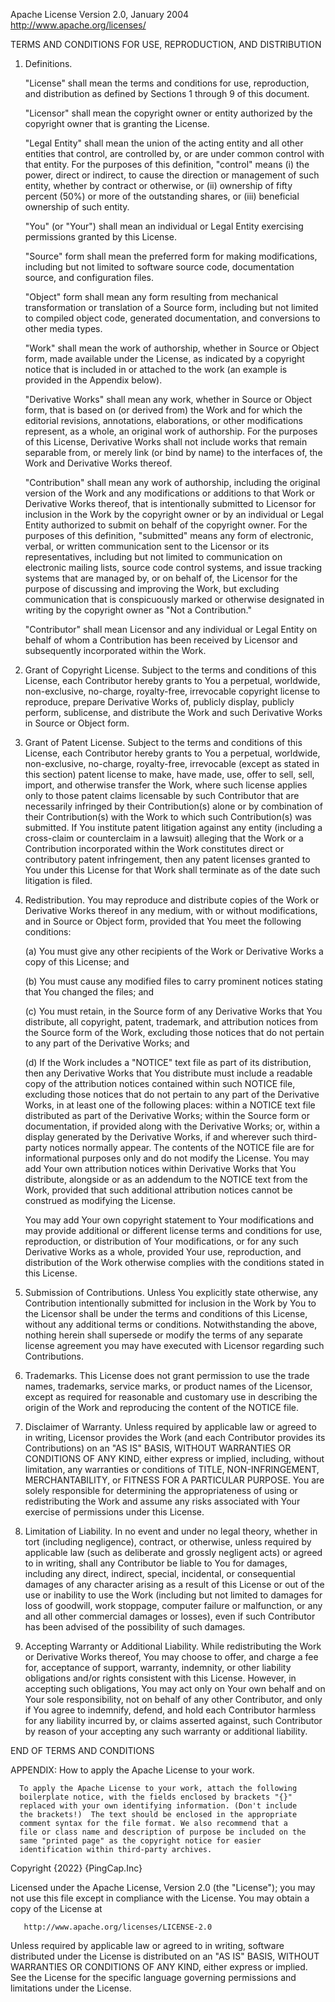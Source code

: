 Apache License
Version 2.0, January 2004
http://www.apache.org/licenses/

TERMS AND CONDITIONS FOR USE, REPRODUCTION, AND DISTRIBUTION

1. Definitions.

	 "License" shall mean the terms and conditions for use, reproduction,
	 and distribution as defined by Sections 1 through 9 of this document.

	 "Licensor" shall mean the copyright owner or entity authorized by
	 the copyright owner that is granting the License.

	 "Legal Entity" shall mean the union of the acting entity and all
	 other entities that control, are controlled by, or are under common
	 control with that entity. For the purposes of this definition,
	 "control" means (i) the power, direct or indirect, to cause the
	 direction or management of such entity, whether by contract or
	 otherwise, or (ii) ownership of fifty percent (50%) or more of the
	 outstanding shares, or (iii) beneficial ownership of such entity.

	 "You" (or "Your") shall mean an individual or Legal Entity
	 exercising permissions granted by this License.

	 "Source" form shall mean the preferred form for making modifications,
	 including but not limited to software source code, documentation
	 source, and configuration files.

	 "Object" form shall mean any form resulting from mechanical
	 transformation or translation of a Source form, including but
	 not limited to compiled object code, generated documentation,
	 and conversions to other media types.

	 "Work" shall mean the work of authorship, whether in Source or
	 Object form, made available under the License, as indicated by a
	 copyright notice that is included in or attached to the work
	 (an example is provided in the Appendix below).

	 "Derivative Works" shall mean any work, whether in Source or Object
	 form, that is based on (or derived from) the Work and for which the
	 editorial revisions, annotations, elaborations, or other modifications
	 represent, as a whole, an original work of authorship. For the purposes
	 of this License, Derivative Works shall not include works that remain
	 separable from, or merely link (or bind by name) to the interfaces of,
	 the Work and Derivative Works thereof.

	 "Contribution" shall mean any work of authorship, including
	 the original version of the Work and any modifications or additions
	 to that Work or Derivative Works thereof, that is intentionally
	 submitted to Licensor for inclusion in the Work by the copyright owner
	 or by an individual or Legal Entity authorized to submit on behalf of
	 the copyright owner. For the purposes of this definition, "submitted"
	 means any form of electronic, verbal, or written communication sent
	 to the Licensor or its representatives, including but not limited to
	 communication on electronic mailing lists, source code control systems,
	 and issue tracking systems that are managed by, or on behalf of, the
	 Licensor for the purpose of discussing and improving the Work, but
	 excluding communication that is conspicuously marked or otherwise
	 designated in writing by the copyright owner as "Not a Contribution."

	 "Contributor" shall mean Licensor and any individual or Legal Entity
	 on behalf of whom a Contribution has been received by Licensor and
	 subsequently incorporated within the Work.

2. Grant of Copyright License. Subject to the terms and conditions of
	 this License, each Contributor hereby grants to You a perpetual,
	 worldwide, non-exclusive, no-charge, royalty-free, irrevocable
	 copyright license to reproduce, prepare Derivative Works of,
	 publicly display, publicly perform, sublicense, and distribute the
	 Work and such Derivative Works in Source or Object form.

3. Grant of Patent License. Subject to the terms and conditions of
	 this License, each Contributor hereby grants to You a perpetual,
	 worldwide, non-exclusive, no-charge, royalty-free, irrevocable
	 (except as stated in this section) patent license to make, have made,
	 use, offer to sell, sell, import, and otherwise transfer the Work,
	 where such license applies only to those patent claims licensable
	 by such Contributor that are necessarily infringed by their
	 Contribution(s) alone or by combination of their Contribution(s)
	 with the Work to which such Contribution(s) was submitted. If You
	 institute patent litigation against any entity (including a
	 cross-claim or counterclaim in a lawsuit) alleging that the Work
	 or a Contribution incorporated within the Work constitutes direct
	 or contributory patent infringement, then any patent licenses
	 granted to You under this License for that Work shall terminate
	 as of the date such litigation is filed.

4. Redistribution. You may reproduce and distribute copies of the
	 Work or Derivative Works thereof in any medium, with or without
	 modifications, and in Source or Object form, provided that You
	 meet the following conditions:

	 (a) You must give any other recipients of the Work or
	 Derivative Works a copy of this License; and

	 (b) You must cause any modified files to carry prominent notices
	 stating that You changed the files; and

	 (c) You must retain, in the Source form of any Derivative Works
	 that You distribute, all copyright, patent, trademark, and
	 attribution notices from the Source form of the Work,
	 excluding those notices that do not pertain to any part of
	 the Derivative Works; and

	 (d) If the Work includes a "NOTICE" text file as part of its
	 distribution, then any Derivative Works that You distribute must
	 include a readable copy of the attribution notices contained
	 within such NOTICE file, excluding those notices that do not
	 pertain to any part of the Derivative Works, in at least one
	 of the following places: within a NOTICE text file distributed
	 as part of the Derivative Works; within the Source form or
	 documentation, if provided along with the Derivative Works; or,
	 within a display generated by the Derivative Works, if and
	 wherever such third-party notices normally appear. The contents
	 of the NOTICE file are for informational purposes only and
	 do not modify the License. You may add Your own attribution
	 notices within Derivative Works that You distribute, alongside
	 or as an addendum to the NOTICE text from the Work, provided
	 that such additional attribution notices cannot be construed
	 as modifying the License.

	 You may add Your own copyright statement to Your modifications and
	 may provide additional or different license terms and conditions
	 for use, reproduction, or distribution of Your modifications, or
	 for any such Derivative Works as a whole, provided Your use,
	 reproduction, and distribution of the Work otherwise complies with
	 the conditions stated in this License.

5. Submission of Contributions. Unless You explicitly state otherwise,
	 any Contribution intentionally submitted for inclusion in the Work
	 by You to the Licensor shall be under the terms and conditions of
	 this License, without any additional terms or conditions.
	 Notwithstanding the above, nothing herein shall supersede or modify
	 the terms of any separate license agreement you may have executed
	 with Licensor regarding such Contributions.

6. Trademarks. This License does not grant permission to use the trade
	 names, trademarks, service marks, or product names of the Licensor,
	 except as required for reasonable and customary use in describing the
	 origin of the Work and reproducing the content of the NOTICE file.

7. Disclaimer of Warranty. Unless required by applicable law or
	 agreed to in writing, Licensor provides the Work (and each
	 Contributor provides its Contributions) on an "AS IS" BASIS,
	 WITHOUT WARRANTIES OR CONDITIONS OF ANY KIND, either express or
	 implied, including, without limitation, any warranties or conditions
	 of TITLE, NON-INFRINGEMENT, MERCHANTABILITY, or FITNESS FOR A
	 PARTICULAR PURPOSE. You are solely responsible for determining the
	 appropriateness of using or redistributing the Work and assume any
	 risks associated with Your exercise of permissions under this License.

8. Limitation of Liability. In no event and under no legal theory,
	 whether in tort (including negligence), contract, or otherwise,
	 unless required by applicable law (such as deliberate and grossly
	 negligent acts) or agreed to in writing, shall any Contributor be
	 liable to You for damages, including any direct, indirect, special,
	 incidental, or consequential damages of any character arising as a
	 result of this License or out of the use or inability to use the
	 Work (including but not limited to damages for loss of goodwill,
	 work stoppage, computer failure or malfunction, or any and all
	 other commercial damages or losses), even if such Contributor
	 has been advised of the possibility of such damages.

9. Accepting Warranty or Additional Liability. While redistributing
	 the Work or Derivative Works thereof, You may choose to offer,
	 and charge a fee for, acceptance of support, warranty, indemnity,
	 or other liability obligations and/or rights consistent with this
	 License. However, in accepting such obligations, You may act only
	 on Your own behalf and on Your sole responsibility, not on behalf
	 of any other Contributor, and only if You agree to indemnify,
	 defend, and hold each Contributor harmless for any liability
	 incurred by, or claims asserted against, such Contributor by reason
	 of your accepting any such warranty or additional liability.

END OF TERMS AND CONDITIONS

APPENDIX: How to apply the Apache License to your work.

      To apply the Apache License to your work, attach the following
      boilerplate notice, with the fields enclosed by brackets "{}"
      replaced with your own identifying information. (Don't include
      the brackets!)  The text should be enclosed in the appropriate
      comment syntax for the file format. We also recommend that a
      file or class name and description of purpose be included on the
      same "printed page" as the copyright notice for easier
      identification within third-party archives.

Copyright {2022} {PingCap.Inc}

Licensed under the Apache License, Version 2.0 (the "License");
you may not use this file except in compliance with the License.
You may obtain a copy of the License at

       http://www.apache.org/licenses/LICENSE-2.0

Unless required by applicable law or agreed to in writing, software
distributed under the License is distributed on an "AS IS" BASIS,
WITHOUT WARRANTIES OR CONDITIONS OF ANY KIND, either express or implied.
See the License for the specific language governing permissions and
limitations under the License.
